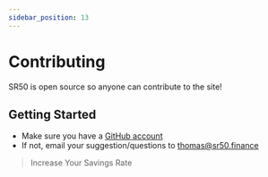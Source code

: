 ```yaml
---
sidebar_position: 13
---
```

# Contributing

SR50 is open source so anyone can contribute to the site!

## Getting Started

- Make sure you have a [GitHub account](https://github.com/signup/free)
- If not, email your suggestion/questions to <thomas@sr50.finance> 

>Increase Your Savings Rate